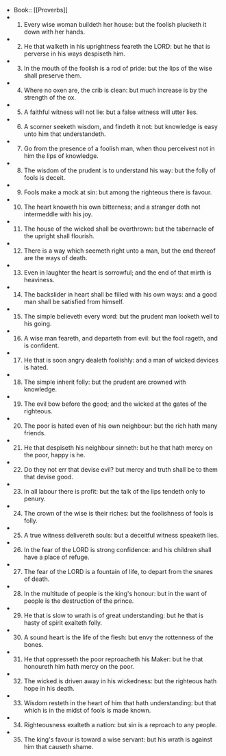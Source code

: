 - Book:: [[Proverbs]]
- 1. Every wise woman buildeth her house: but the foolish plucketh it down with her hands.
- 2. He that walketh in his uprightness feareth the LORD: but he that is perverse in his ways despiseth him.
- 3. In the mouth of the foolish is a rod of pride: but the lips of the wise shall preserve them.
- 4. Where no oxen are, the crib is clean: but much increase is by the strength of the ox.
- 5. A faithful witness will not lie: but a false witness will utter lies.
- 6. A scorner seeketh wisdom, and findeth it not: but knowledge is easy unto him that understandeth.
- 7. Go from the presence of a foolish man, when thou perceivest not in him the lips of knowledge.
- 8. The wisdom of the prudent is to understand his way: but the folly of fools is deceit.
- 9. Fools make a mock at sin: but among the righteous there is favour.
- 10. The heart knoweth his own bitterness; and a stranger doth not intermeddle with his joy.
- 11. The house of the wicked shall be overthrown: but the tabernacle of the upright shall flourish.
- 12. There is a way which seemeth right unto a man, but the end thereof are the ways of death.
- 13. Even in laughter the heart is sorrowful; and the end of that mirth is heaviness.
- 14. The backslider in heart shall be filled with his own ways: and a good man shall be satisfied from himself.
- 15. The simple believeth every word: but the prudent man looketh well to his going.
- 16. A wise man feareth, and departeth from evil: but the fool rageth, and is confident.
- 17. He that is soon angry dealeth foolishly: and a man of wicked devices is hated.
- 18. The simple inherit folly: but the prudent are crowned with knowledge.
- 19. The evil bow before the good; and the wicked at the gates of the righteous.
- 20. The poor is hated even of his own neighbour: but the rich hath many friends.
- 21. He that despiseth his neighbour sinneth: but he that hath mercy on the poor, happy is he.
- 22. Do they not err that devise evil? but mercy and truth shall be to them that devise good.
- 23. In all labour there is profit: but the talk of the lips tendeth only to penury.
- 24. The crown of the wise is their riches: but the foolishness of fools is folly.
- 25. A true witness delivereth souls: but a deceitful witness speaketh lies.
- 26. In the fear of the LORD is strong confidence: and his children shall have a place of refuge.
- 27. The fear of the LORD is a fountain of life, to depart from the snares of death.
- 28. In the multitude of people is the king's honour: but in the want of people is the destruction of the prince.
- 29. He that is slow to wrath is of great understanding: but he that is hasty of spirit exalteth folly.
- 30. A sound heart is the life of the flesh: but envy the rottenness of the bones.
- 31. He that oppresseth the poor reproacheth his Maker: but he that honoureth him hath mercy on the poor.
- 32. The wicked is driven away in his wickedness: but the righteous hath hope in his death.
- 33. Wisdom resteth in the heart of him that hath understanding: but that which is in the midst of fools is made known.
- 34. Righteousness exalteth a nation: but sin is a reproach to any people.
- 35. The king's favour is toward a wise servant: but his wrath is against him that causeth shame.
